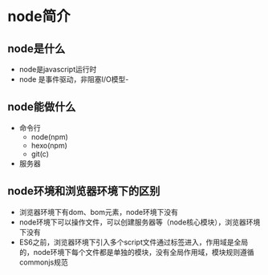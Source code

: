 #  node简介

##  node是什么

- node是javascript运行时
- node 是事件驱动，非阻塞I/O模型- 

##  node能做什么

- 命令行
  - node(npm)
  - hexo(npm)
  - git(c)
- 服务器

## node环境和浏览器环境下的区别

- 浏览器环境下有dom、bom元素，node环境下没有
- node环境下可以操作文件，可以创建服务器等（node核心模块），浏览器环境下没有
- ES6之前，浏览器环境下引入多个script文件通过标签进入，作用域是全局的，node环境下每个文件都是单独的模块，没有全局作用域，模块规则遵循commonjs规范



